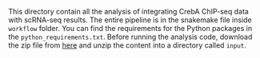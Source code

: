 This directory contain all the analysis of integrating CrebA ChIP-seq data with scRNA-seq results. The entire pipeline is in the snakemake file inside `workflow` folder. You can find the requirements for the Python packages in the `python_requirements.txt`. Before running the analysis code, download the zip file from [here]() and unzip the content into a directory called `input`. 
